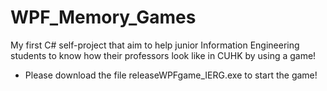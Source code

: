 # WPF_Memory_Games
My first C# self-project that aim to help junior Information Engineering students to know how their professors look like in CUHK by using a game! 
 - Please download the file releaseWPFgame_IERG.exe to start the game!
